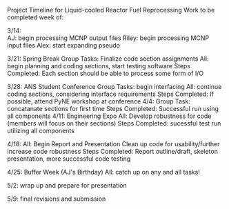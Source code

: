 Project Timeline for Liquid-cooled Reactor Fuel Reprocessing
Work to be completed week of:

3/14:    
    AJ: begin processing MCNP output files
    Riley: begin processing MCNP input files
    Alex: start expanding pseudo
    
3/21: Spring Break
    Group Tasks: Finalize code section assignments
    All: begin planning and coding sections, start testing software
    Steps Completed: 
        Each section should be able to process some form of I/O 

3/28: ANS Student Conference
    Group Tasks: begin interfacing
    All: continue coding sections, considering interface requirements
    Steps Completed:
        If possible, attend PyNE workshop at conference
4/4: 
    Group Task: concatanate sections for first time
    Steps Completed:
        Successful run using all components
4/11: Engineering Expo
    All: Develop robustness for code (members will focus on their sections)
    Steps Completed: sucessful test run utilizing all components

4/18:
    All: Begin Report and Presentation
         Clean up code for usability/further increase code robustness 
    Steps Completed: Report outline/draft, skeleton presentation, more successful code testing

4/25: Buffer Week (AJ's Birthday)
    All: catch up on any and all tasks!

5/2: wrap up and prepare for presentation

5/9: final revisions and submission

